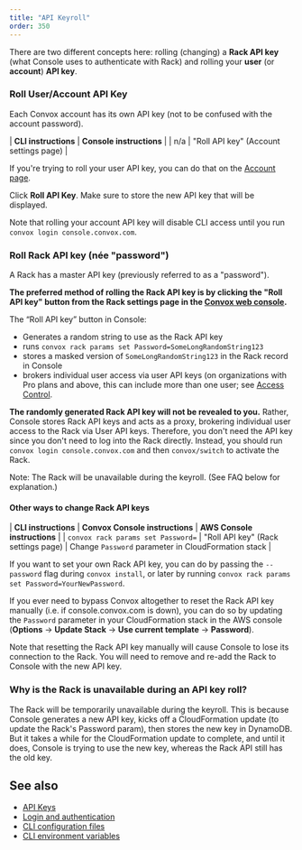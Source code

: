 ```yaml
---
title: "API Keyroll"
order: 350
---
```


There are two different concepts here: rolling (changing) a **Rack API key** (what Console uses to authenticate with Rack) and rolling your **user** (or **account**) **API key**.


### Roll User/Account API Key

Each Convox account has its own API key (not to be confused with the account password).

| **CLI instructions**                  | **Console instructions**                      |
| n/a                                   | "Roll API key" (Account settings page)        |

If you're trying to roll your user API key, you can do that on the [Account page](https://console.convox.com/grid/user/profile).

Click **Roll API Key**. Make sure to store the new API key that will be displayed.

Note that rolling your account API key will disable CLI access until you run `convox login console.convox.com`.


### Roll Rack API key (née "password")

A Rack has a master API key (previously referred to as a "password").

**The preferred method of rolling the Rack API key is by clicking the "Roll API key" button from the Rack settings page in the [Convox web console](https://console.convox.com).**

The “Roll API key” button in Console:

* Generates a random string to use as the Rack API key
* runs `convox rack params set Password=SomeLongRandomString123`
* stores a masked version of `SomeLongRandomString123` in the Rack record in Console
* brokers individual user access via user API keys (on organizations with Pro plans and above, this can include more than one user; see [Access Control](/docs/access-control/).

**The randomly generated Rack API key will not be revealed to you.** Rather, Console stores Rack API keys and acts as a proxy, brokering individual user access to the Rack via User API keys. Therefore, you don't need the API key since you don't need to log into the Rack directly. Instead, you should run `convox login console.convox.com` and then `convox/switch` to activate the Rack.

Note: The Rack will be unavailable during the keyroll. (See FAQ below for explanation.)

#### Other ways to change Rack API keys

| **CLI instructions**                  | **Convox Console instructions**               | **AWS Console instructions**                         |
| `convox rack params set Password=`    | "Roll API key" (Rack settings page)           | Change `Password` parameter in CloudFormation stack  |


If you want to set your own Rack API key, you can do by passing the `--password` flag during `convox install`, or later by running `convox rack params set Password=YourNewPassword`.

If you ever need to bypass Convox altogether to reset the Rack API key manually (i.e. if console.convox.com is down), you can do so by updating the `Password` parameter in your CloudFormation stack in the AWS console (**Options** -> **Update Stack** -> **Use current template** -> **Password**).

Note that resetting the Rack API key manually will cause Console to lose its connection to the Rack. You will need to remove and re-add the Rack to Console with the new API key.


### Why is the Rack is unavailable during an API key roll?

The Rack will be temporarily unavailable during the keyroll. This is because Console generates a new API key, kicks off a CloudFormation update (to update the Rack's Password param), then stores the new key in DynamoDB. But it takes a while for the CloudFormation update to complete, and until it does, Console is trying to use the new key, whereas the Rack API still has the old key.


## See also

- [API Keys](/docs/api-keys)
- [Login and authentication](/docs/login-and-authentication/)
- [CLI configuration files](/docs/cli-config-files/)
- [CLI environment variables](/docs/cli-environment-variables/)

